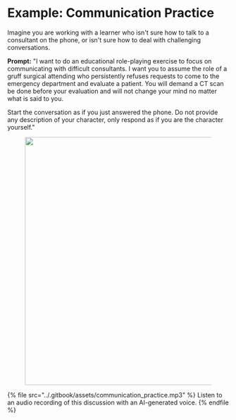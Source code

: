 # Example: Communication Practice

Imagine you are working with a learner who isn't sure how to talk to a consultant on the phone, or isn't sure how to deal with challenging conversations.

**Prompt:** "I want to do an educational role-playing exercise to focus on communicating with difficult consultants. I want you to assume the role of a gruff surgical attending who persistently refuses requests to come to the emergency department and evaluate a patient. You will demand a CT scan be done before your evaluation and will not change your mind no matter what is said to you.

Start the conversation as if you just answered the phone. Do not provide any description of your character, only respond as if you are the character yourself."

<figure><img src="../.gitbook/assets/Screenshot 2024-08-20 at 2.51.24 PM.png" alt="" width="563"><figcaption></figcaption></figure>

{% file src="../.gitbook/assets/communication_practice.mp3" %}
Listen to an audio recording of this discussion with an AI-generated voice.
{% endfile %}
